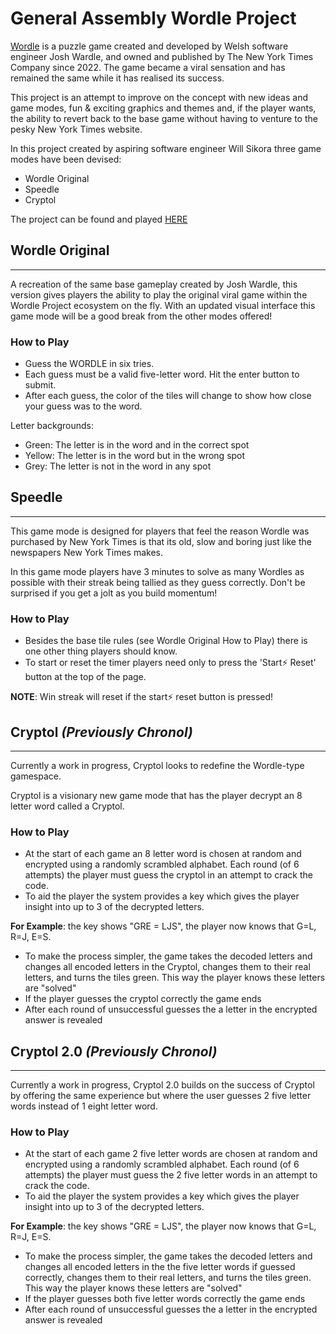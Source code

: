 # General Assembly Wordle Project

[Wordle](https://en.wikipedia.org/wiki/Wordle) is a puzzle game created and developed by Welsh software engineer Josh Wardle, and owned and published by The New York Times Company since 2022. The game became a viral sensation and has remained the same while it has realised its success.

This project is an attempt to improve on the concept with new ideas and game modes, fun & exciting graphics and themes and, if the player wants, the ability to revert back to the base game without having to venture to the pesky New York Times website.

In this project created by aspiring software engineer Will Sikora three game modes have been devised:

- Wordle Original
- Speedle
- Cryptol

The project can be found and played [HERE](https://vasiliisikora.github.io/ga-wordle/)

## Wordle Original
---
A recreation of the same base gameplay created by Josh Wardle, this version gives players the ability to play the original viral game within the Wordle Project ecosystem on the fly. With an updated visual interface this game mode will be a good break from the other modes offered!

### How to Play
- Guess the WORDLE in six tries.
- Each guess must be a valid five-letter word. Hit the enter button to submit.
- After each guess, the color of the tiles will change to show how close your guess was to the word.

Letter backgrounds:
- Green: The letter is in the word and in the correct spot
- Yellow: The letter is in the word but in the wrong spot
- Grey: The letter is not in the word in any spot

## Speedle
---
This game mode is designed for players that feel the reason Wordle was purchased by New York Times is that its old, slow and boring just like the newspapers New York Times makes. 

In this game mode players have 3 minutes to solve as many Wordles as possible with their streak being tallied as they guess correctly. Don't be surprised if you get a jolt as you build momentum! 

### How to Play
- Besides the base tile rules (see Wordle Original How to Play) there is one other thing players should know.
- To start or reset the timer players need only to press the 'Start⚡ Reset' button at the top of the page.

**NOTE**: Win streak will reset if the start⚡ reset button is pressed!

## Cryptol *(Previously Chronol)*
---
Currently a work in progress, Cryptol looks to redefine the Wordle-type gamespace. 

Cryptol is a visionary new game mode that has the player decrypt an 8 letter word called a Cryptol.

### How to Play
- At the start of each game an 8 letter word is chosen at random and encrypted using a randomly scrambled alphabet. Each round (of 6 attempts) the player must guess the cryptol in an attempt to crack the code. 
- To aid the player the system provides a key which gives the player insight into up to 3 of the decrypted letters.

**For Example**: the key shows "GRE = LJS", the player now knows that G=L, R=J, E=S. 

- To make the process simpler, the game takes the decoded letters and changes all encoded letters in the Cryptol, changes them to their real letters, and turns the tiles green. This way the player knows these letters are "solved"
- If the player guesses the cryptol correctly the game ends
- After each round of unsuccessful guesses the a letter in the encrypted answer is revealed

## Cryptol 2.0 *(Previously Chronol)*
---
Currently a work in progress, Cryptol 2.0 builds on the success of Cryptol by offering the same experience but where the user guesses 2 five letter words instead of 1 eight letter word.

### How to Play
- At the start of each game 2 five letter words are chosen at random and encrypted using a randomly scrambled alphabet. Each round (of 6 attempts) the player must guess the 2 five letter words in an attempt to crack the code. 
- To aid the player the system provides a key which gives the player insight into up to 3 of the decrypted letters.

**For Example**: the key shows "GRE = LJS", the player now knows that G=L, R=J, E=S. 

- To make the process simpler, the game takes the decoded letters and changes all encoded letters in the the five letter words if guessed correctly, changes them to their real letters, and turns the tiles green. This way the player knows these letters are "solved"
- If the player guesses both five letter words correctly the game ends
- After each round of unsuccessful guesses the a letter in the encrypted answer is revealed




